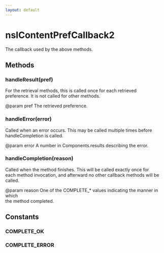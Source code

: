 ```yaml
---
layout: default
---
```


# nsIContentPrefCallback2 #
  
The callback used by the above methods.  
  

## Methods ##

### handleResult(pref) ###
  
For the retrieval methods, this is called once for each retrieved  
preference.  It is not called for other methods.  
  
@param pref  The retrieved preference.  
  

### handleError(error) ###
  
Called when an error occurs.  This may be called multiple times before  
handleCompletion is called.  
  
@param error  A number in Components.results describing the error.  
  

### handleCompletion(reason) ###
  
Called when the method finishes.  This will be called exactly once for  
each method invocation, and afterward no other callback methods will be  
called.  
  
@param reason  One of the COMPLETE_* values indicating the manner in which  
               the method completed.  
  

## Constants ##

### COMPLETE_OK ###

### COMPLETE_ERROR ###
